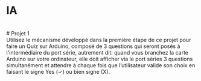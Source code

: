 # IA
<br /># Projet 1
<br />Utilisez le mécanisme développé dans la première étape de ce projet pour faire un Quiz sur Arduino, composé de 3 questions qui seront posés à l'intermédiaire du port série, autrement dit: quand vous branchez la carte Arduino sur votre ordinateur, elle doit afficher via le port séries 3 questions simultanément et attendre à chaque fois que l’utilisateur valide son choix en faisant le signe Yes (✓) ou bien signe (X).
